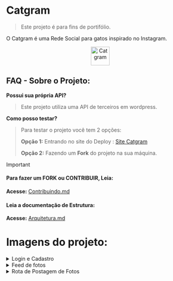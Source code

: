# Catgram

> Este projeto é para fins de portifólio.

O Catgram é uma Rede Social para gatos inspirado no Instagram.

<p align="center">
<img  width="50" src="https://i.imgur.com/jXPYTNB.png" alt="Catgram">
</p>

## FAQ - Sobre o Projeto:

**Possui sua própria API?**
>Este projeto utiliza uma API de terceiros em wordpress.

**Como posso testar?**
>Para testar o projeto você tem 2 opções:
>
>**Opção 1:** Entrando no site do Deploy : [Site Catgram](https://catgram.onrender.com/)
>
>**Opção 2:** Fazendo um **Fork** do projeto na sua máquina.


> [!IMPORTANT]
> #### Para fazer um FORK ou CONTRIBUIR, Leia:
> **Acesse:** 
> [Contribuindo.md](./CONTRIBUINDO.md)
> 
> #### Leia a documentação de Estrutura:
> **Acesse:** 
> [Arquitetura.md](./ARQUITETURA.md)


# Imagens do projeto:

<details>
    <summary>Login e Cadastro</summary>
  <img  width="200px" src="https://i.imgur.com/1AnrOuc.png" alt="Login">
  
  <img  width="200px" src="https://imgur.com/qQu1nK5.png" alt="Cadastro">

</details>

<details>
    <summary>Feed de fotos</summary>
  <img  width="200px" src="https://imgur.com/undefined.png" alt="Feed de fotos">

</details>

<details>
    <summary>Rota de Postagem de Fotos</summary>
  <img  width="200px" src="https://imgur.com/QCYwaSM.png" alt="Postagem de foto">

</details>
